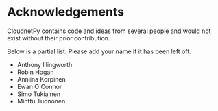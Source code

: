 # Acknowledgements

CloudnetPy contains code and ideas from several people and would
not exist without their prior contribution.

Below is a partial list. Please add your name if it has been left off.

- Anthony Illingworth
- Robin Hogan
- Anniina Korpinen
- Ewan O'Connor
- Simo Tukiainen
- Minttu Tuononen


